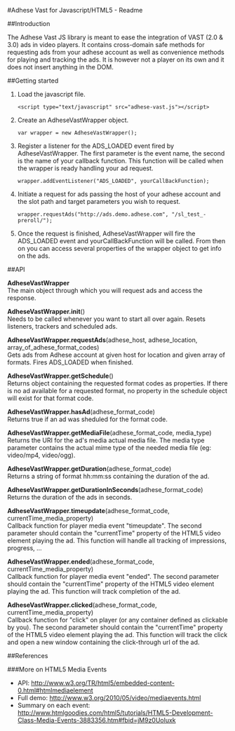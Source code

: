 #Adhese Vast for Javascript/HTML5 - Readme



##Introduction

The Adhese Vast JS library is meant to ease the integration of VAST (2.0 & 3.0) ads in video players.
It contains cross-domain safe methods for requesting ads from your adhese account as well as convenience methods for playing and tracking the ads.
It is however not a player on its own and it does not insert anything in the DOM.



##Getting started


1.	Load the javascript file.

		<script type="text/javascript" src="adhese-vast.js"></script>


2.	Create an AdheseVastWrapper object.
	
		var wrapper = new AdheseVastWrapper();


3. 	Register a listener for the ADS_LOADED event fired by AdheseVastWrapper.
	The first parameter is the event name, the second is the name of your callback function.
	This function will be called when the wrapper is ready handling your ad request.

		wrapper.addEventListener("ADS_LOADED", yourCallBackFunction);


4. 	Initiate a request for ads passing the host of your adhese account and the slot path and target parameters you wish to request.

		wrapper.requestAds("http://ads.demo.adhese.com", "/sl_test_-preroll/");


5.	Once the request is finished, AdheseVastWrapper will fire the ADS_LOADED event and yourCallBackFunction will be called.
	From then on you can access several properties of the wrapper object to get info on the ads.



##API

**AdheseVastWrapper**  
The main object through which you will request ads and access the response.

**AdheseVastWrapper.init**()  
Needs to be called whenever you want to start all over again. Resets listeners, trackers and scheduled ads.

**AdheseVastWrapper.requestAds**(adhese_host, adhese_location, array_of_adhese_format_codes)  
Gets ads from Adhese account at given host for location and given array of formats. Fires ADS_LOADED when finished.

**AdheseVastWrapper.getSchedule**()  
Returns object containing the requested format codes as properties. 
If there is no ad available for a requested format, no property in the schedule object will exist for that format code.

**AdheseVastWrapper.hasAd**(adhese_format_code)  
Returns true if an ad was sheduled for the format code.

**AdheseVastWrapper.getMediaFile**(adhese_format_code, media_type)  
Returns the URI for the ad's media actual media file. 
The media type parameter contains the actual mime type of the needed media file (eg: video/mp4, video/ogg).

**AdheseVastWrapper.getDuration**(adhese_format_code)  
Returns a string of format hh:mm:ss containing the duration of the ad.

**AdheseVastWrapper.getDurationInSeconds**(adhese_format_code)  
Returns the duration of the ads in seconds.

**AdheseVastWrapper.timeupdate**(adhese_format_code, currentTime_media_property)  
Callback function for player media event "timeupdate". 
The second parameter should contain the "currentTime" property of the HTML5 video element playing the ad.
This function will handle all tracking of impressions, progress, ...

**AdheseVastWrapper.ended**(adhese_format_code, currentTime_media_property)  
Callback function for player media event "ended". 
The second parameter should contain the "currentTime" property of the HTML5 video element playing the ad.
This function will track completion of the ad.

**AdheseVastWrapper.clicked**(adhese_format_code, currentTime_media_property)  
Callback function for "click" on player (or any container defined as clickable by you). 
The second parameter should contain the "currentTime" property of the HTML5 video element playing the ad.
This function will track the click and open a new window containing the click-through url of the ad.




##References

###More on HTML5 Media Events

- API: http://www.w3.org/TR/html5/embedded-content-0.html#htmlmediaelement
- Full demo: http://www.w3.org/2010/05/video/mediaevents.html
- Summary on each event: http://www.htmlgoodies.com/html5/tutorials/HTML5-Development-Class-Media-Events-3883356.htm#fbid=jM9z0Uoluxk


